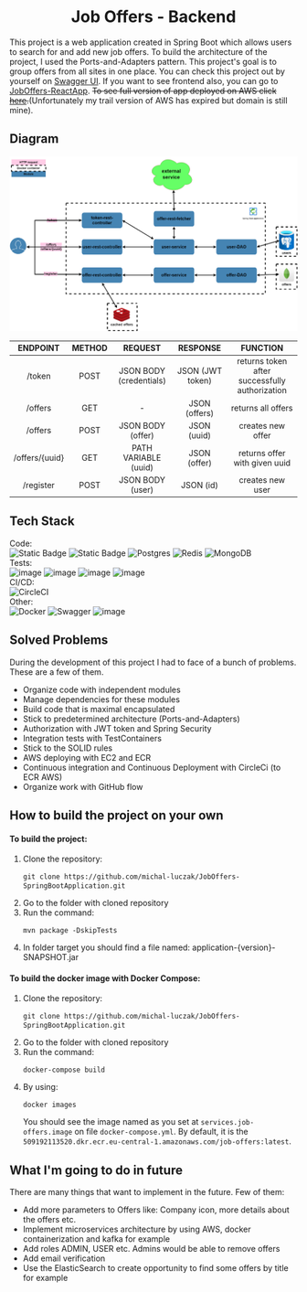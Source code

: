 <h1 align="center">Job Offers - Backend
</h1>

This project is a web application created in Spring Boot
which allows users to search for and add new job offers. 
To build the architecture of the project, I used the Ports-and-Adapters pattern.
This project's goal is to group offers from all sites in one place. 
You can check this project out by yourself 
on [Swagger UI](https://michal-luczak.pl/job-offers/api/swagger-ui/index.html).
If you want to see frontend also, you can 
go to [JobOffers-ReactApp](https://github.com/michal-luczak/JobOffers-ReactApp).
~~To see full version of app deployed on AWS click [here](https://michal-luczak.pl/job-offers).~~(Unfortunately my trail version of AWS has expired but domain is still mine).
## Diagram
<img src="diagram.png">

|       ENDPOINT        | METHOD  |         REQUEST          |       RESPONSE       |                    FUNCTION                     |
|:---------------------:|:-------:|:------------------------:|:--------------------:|:-----------------------------------------------:|
|         /token        |  POST   |  JSON BODY (credentials) |   JSON (JWT token)   | returns token after successfully authorization  |
|        /offers        |  GET    |            -             |    JSON (offers)     |                returns all offers               |
|        /offers        |  POST   |    JSON BODY (offer)     |      JSON (uuid)     |                creates new offer                |
|     /offers/{uuid}    |  GET    |   PATH VARIABLE (uuid)   |     JSON (offer)     |          returns offer with given uuid          |
|       /register       |  POST   |     JSON BODY (user)     |      JSON (id)       |                 creates new user                |

## Tech Stack
Code: <br>
![Static Badge](https://img.shields.io/badge/java_17-orange?style=for-the-badge&logo=openjdk&logoColor=white)
![Static Badge](https://img.shields.io/badge/Spring_Boot_3-6DB33F?style=for-the-badge&logo=spring&logoColor=white)
![Postgres](https://img.shields.io/badge/postgres-%23316192.svg?style=for-the-badge&logo=postgresql&logoColor=white)
![Redis](https://img.shields.io/badge/redis-%23DD0031.svg?style=for-the-badge&logo=redis&logoColor=white)
![MongoDB](https://img.shields.io/badge/MongoDB-%234ea94b.svg?style=for-the-badge&logo=mongodb&logoColor=white)
<br>
Tests: <br>
![image](https://img.shields.io/badge/Junit5-25A162?style=for-the-badge&logo=junit5&logoColor=white)
![image](https://img.shields.io/badge/Mockito-78A641?style=for-the-badge)
![image](https://img.shields.io/badge/Testcontainers-9B489A?style=for-the-badge)
![image](https://img.shields.io/badge/WireMock-ac4642?style=for-the-badge) 
<br>
CI/CD: <br>
![CircleCI](https://img.shields.io/badge/circle%20ci-%23161616.svg?style=for-the-badge&logo=circleci&logoColor=white)
<br>
Other: <br>
![Docker](https://img.shields.io/badge/docker-%230db7ed.svg?style=for-the-badge&logo=docker&logoColor=white)
![Swagger](https://img.shields.io/badge/-Swagger-%23Clojure?style=for-the-badge&logo=swagger&logoColor=white)
![image](https://img.shields.io/badge/maven-C71A36?style=for-the-badge&logo=apachemaven&logoColor=white)

## Solved Problems
During the development of this project I had to face of a bunch of problems. These are a few of them.
<ul>
    <li>Organize code with independent modules</li>
    <li>Manage dependencies for these modules</li>
    <li>Build code that is maximal encapsulated</li>
    <li>Stick to predetermined architecture (Ports-and-Adapters)</li>
    <li>Authorization with JWT token and Spring Security</li>
    <li>Integration tests with TestContainers</li>
    <li>Stick to the SOLID rules</li>
    <li>AWS deploying with EC2 and ECR</li>
    <li>Continuous integration and Continuous Deployment with CircleCi (to ECR AWS)</li>
    <li>Organize work with GitHub flow</li>
</ul>

## How to build the project on your own
#### To build the project:
<ol>
<li>Clone the repository:</li>

```
git clone https://github.com/michal-luczak/JobOffers-SpringBootApplication.git
```
<li>Go to the folder with cloned repository</li> 
<li>Run the command:</li>

```
mvn package -DskipTests
```
<li>In folder target you should find a file named: application-{version}-SNAPSHOT.jar</li>
</ol>

#### To build the docker image with Docker Compose:
<ol>
<li>Clone the repository:</li>

```
git clone https://github.com/michal-luczak/JobOffers-SpringBootApplication.git
```
<li>Go to the folder with cloned repository</li> 
<li>Run the command:</li>

```
docker-compose build
```
<li>By using:

```
docker images
```
You should see the image named as you set at `services.job-offers.image` on file `docker-compose.yml`. 
By default, it is the `509192113520.dkr.ecr.eu-central-1.amazonaws.com/job-offers:latest`.
</li>
</ol>

## What I'm going to do in future
There are many things that want to implement in the future. Few of them:
<ul>
    <li>Add more parameters to Offers like: Company icon, more details about the offers etc.</li>
    <li>Implement microservices architecture by using AWS, docker containerization and kafka for example</li>
    <li>Add roles ADMIN, USER etc. Admins would be able to remove offers</li>
    <li>Add email verification</li>
    <li>Use the ElasticSearch to create opportunity to find some offers by title for example</li>
</ul>
